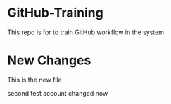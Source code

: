 # GitHub-Training
This repo is for to train GitHub workflow in the system
# New Changes
This is the new file

second test
account changed now
